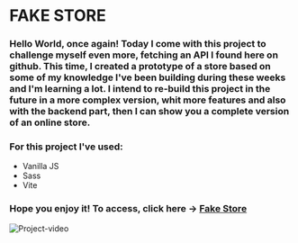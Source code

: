 # FAKE STORE

### Hello World, once again! Today I come with this project to challenge myself even more, fetching an API I found here on github. This time, I created a prototype of a store based on some of my knowledge I've been building during these weeks and I'm learning a lot. I intend to re-build this project in the future in a more complex version, whit more features and also with the backend part, then I can show you a complete version of an online store.

### For this project I've used:

-   Vanilla JS
-   Sass
-   Vite

### Hope you enjoy it! To access, click here -> [Fake Store](https://caue-ribeiro.github.io/fake-store/)

![Project-video](./public/img/store.gif)
